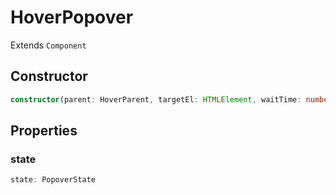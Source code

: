 # HoverPopover

Extends `Component`

## Constructor

```ts
constructor(parent: HoverParent, targetEl: HTMLElement, waitTime: number);
```

## Properties

### state

```ts
state: PopoverState
```
